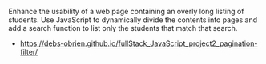 Enhance the usability of a web page containing an overly long listing of students. Use JavaScript to dynamically divide the contents into pages and add a search function to list only the students that match that search.
* https://debs-obrien.github.io/fullStack_JavaScript_project2_pagination-filter/
